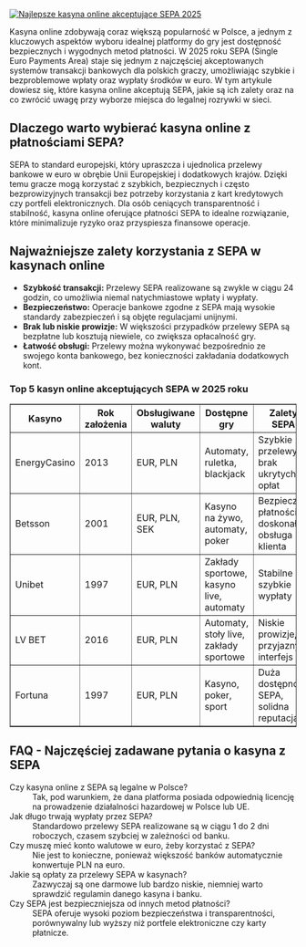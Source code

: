 [![Najlepsze kasyna online akceptujące SEPA 2025](https://123-caf.pages.dev/gitsignup.png)](https://vrmoo.ru/Bt82HjjY)

<p>Kasyna online zdobywają coraz większą popularność w Polsce, a jednym z kluczowych aspektów wyboru idealnej platformy do gry jest dostępność bezpiecznych i wygodnych metod płatności. W 2025 roku SEPA (Single Euro Payments Area) staje się jednym z najczęściej akceptowanych systemów transakcji bankowych dla polskich graczy, umożliwiając szybkie i bezproblemowe wpłaty oraz wypłaty środków w euro. W tym artykule dowiesz się, które kasyna online akceptują SEPA, jakie są ich zalety oraz na co zwrócić uwagę przy wyborze miejsca do legalnej rozrywki w sieci.</p>  <h2>Dlaczego warto wybierać kasyna online z płatnościami SEPA?</h2> <p>SEPA to standard europejski, który upraszcza i ujednolica przelewy bankowe w euro w obrębie Unii Europejskiej i dodatkowych krajów. Dzięki temu gracze mogą korzystać z szybkich, bezpiecznych i często bezprowizyjnych transakcji bez potrzeby korzystania z kart kredytowych czy portfeli elektronicznych. Dla osób ceniących transparentność i stabilność, kasyna online oferujące płatności SEPA to idealne rozwiązanie, które minimalizuje ryzyko oraz przyspiesza finansowe operacje.</p>  <h2>Najważniejsze zalety korzystania z SEPA w kasynach online</h2> <ul>   <li><strong>Szybkość transakcji:</strong> Przelewy SEPA realizowane są zwykle w ciągu 24 godzin, co umożliwia niemal natychmiastowe wpłaty i wypłaty.</li>   <li><strong>Bezpieczeństwo:</strong> Operacje bankowe zgodne z SEPA mają wysokie standardy zabezpieczeń i są objęte regulacjami unijnymi.</li>   <li><strong>Brak lub niskie prowizje:</strong> W większości przypadków przelewy SEPA są bezpłatne lub kosztują niewiele, co zwiększa opłacalność gry.</li>   <li><strong>Łatwość obsługi:</strong> Przelewy można wykonywać bezpośrednio ze swojego konta bankowego, bez konieczności zakładania dodatkowych kont.</li> </ul>  <h3>Top 5 kasyn online akceptujących SEPA w 2025 roku</h3> <table border="1" cellpadding="5" cellspacing="0">   <thead>     <tr>       <th>Kasyno</th>       <th>Rok założenia</th>       <th>Obsługiwane waluty</th>       <th>Dostępne gry</th>       <th>Zalety SEPA</th>     </tr>   </thead>   <tbody>     <tr>       <td>EnergyCasino</td>       <td>2013</td>       <td>EUR, PLN</td>       <td>Automaty, ruletka, blackjack</td>       <td>Szybkie przelewy, brak ukrytych opłat</td>     </tr>     <tr>       <td>Betsson</td>       <td>2001</td>       <td>EUR, PLN, SEK</td>       <td>Kasyno na żywo, automaty, poker</td>       <td>Bezpieczne płatności, doskonała obsługa klienta</td>     </tr>     <tr>       <td>Unibet</td>       <td>1997</td>       <td>EUR, PLN</td>       <td>Zakłady sportowe, kasyno live, automaty</td>       <td>Stabilne i szybkie wypłaty</td>     </tr>     <tr>       <td>LV BET</td>       <td>2016</td>       <td>EUR, PLN</td>       <td>Automaty, stoły live, zakłady sportowe</td>       <td>Niskie prowizje, przyjazny interfejs</td>     </tr>     <tr>       <td>Fortuna</td>       <td>1997</td>       <td>EUR, PLN</td>       <td>Kasyno, poker, sport</td>       <td>Duża dostępność SEPA, solidna reputacja</td>     </tr>   </tbody> </table>  <h2>FAQ - Najczęściej zadawane pytania o kasyna z SEPA</h2> <dl>   <dt>Czy kasyna online z SEPA są legalne w Polsce?</dt>   <dd>Tak, pod warunkiem, że dana platforma posiada odpowiednią licencję na prowadzenie działalności hazardowej w Polsce lub UE.</dd>    <dt>Jak długo trwają wypłaty przez SEPA?</dt>   <dd>Standardowo przelewy SEPA realizowane są w ciągu 1 do 2 dni roboczych, czasem szybciej w zależności od banku.</dd>    <dt>Czy muszę mieć konto walutowe w euro, żeby korzystać z SEPA?</dt>   <dd>Nie jest to konieczne, ponieważ większość banków automatycznie konwertuje PLN na euro.</dd>    <dt>Jakie są opłaty za przelewy SEPA w kasynach?</dt>   <dd>Zazwyczaj są one darmowe lub bardzo niskie, niemniej warto sprawdzić regulamin danego kasyna i banku.</dd>    <dt>Czy SEPA jest bezpieczniejsza od innych metod płatności?</dt>   <dd>SEPA oferuje wysoki poziom bezpieczeństwa i transparentności, porównywalny lub wyższy niż portfele elektroniczne czy karty płatnicze.</dd> </dl>